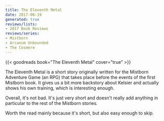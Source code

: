 ```yaml
---
title: The Eleventh Metal
date: 2017-06-19
generated: true
reviews/lists:
- 2017 Book Reviews
reviews/series:
- Mistborn
- Arcanum Unbounded
- The Cosmere
---
```

{{< goodreads book="The Eleventh Metal" cover="true" >}}

The Eleventh Metal is a short story originally written for the Mistborn Adventure Game (an RPG) that takes place before the events of the first Mistborn book. It gives us a bit more backstory about Kelsier and actually shows his own training, which is interesting enough.  

Overall, it's not bad. It's just very short and doesn't really add anything in particular to the rest of the Mistborn stories.  

<!--more-->

Worth the read mainly because it's short, but also easy enough to skip.


